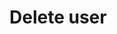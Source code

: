 # Delete user

<api-endpoint openapi-path="./../cochat.yaml" endpoint="/api/user/{username}" method="delete"/>
